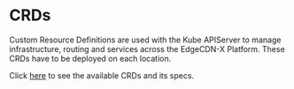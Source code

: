 # CRDs

Custom Resource Definitions are used with the Kube APIServer to manage infrastructure, routing and services across the EdgeCDN-X Platform. These CRDs have to be deployed on each location.

Click [here](https://doc.crds.dev/github.com/EdgeCDN-X/edgecdnx-controller) to see the available CRDs and its specs.